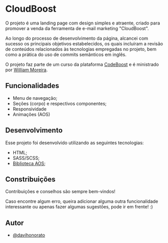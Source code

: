 # CloudBoost
O projeto é uma landing page com design simples e atraente, criado para promover a venda da ferramenta de e-mail marketing "CloudBoost".

Ao longo do processo de desenvolvimento da página, alcancei com sucesso os principais objetivos estabelecidos, os quais incluíram a revisão de conteúdos relacionados às tecnologias empregadas no projeto, bem como a prática do uso de commits semânticos em inglês.

O projeto faz parte de um curso da plataforma [CodeBoost](https://codeboost.com.br/) e é ministrado por [William Moreira](https://www.instagram.com/wiimoreira).

## Funcionalidades
- Menu de navegação;
- Seções (corpo) e respectivos componentes;
- Responsividade
- Animações (AOS)

## Desenvolvimento
Esse projeto foi desenvolvido utilizando as seguintes tecnologias:
- HTML;
- SASS/SCSS;
- [Biblioteca AOS](https://michalsnik.github.io/aos/);

## Constribuições
Contribuições e conselhos são sempre bem-vindos!

Caso encontre algum erro, queira adicionar alguma outra funcionalidade interessante ou apenas fazer algumas sugestões, pode ir em frente! :)


## Autor
- [@davihonorato](https://www.github.com/davihonorato)
